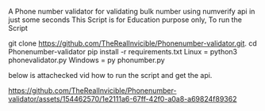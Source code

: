 A Phone number validator for validating bulk number using numverify api in just some seconds
This Script is for Education purpose only,
To run the Script 

git clone https://github.com/TheRealInvicible/Phonenumber-validator.git.
cd Phonenumber-validator
pip install -r requirements.txt
Linux = python3 phonevalidator.py
Windows = py phonumber.py

below is attachecked vid how to run the script and get the api.


https://github.com/TheRealInvicible/Phonenumber-validator/assets/154462570/1e2111a6-67ff-42f0-a0a8-a69824f89362

